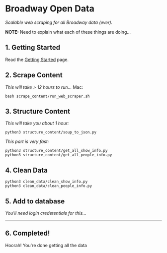 # Broadway Open Data
_Scalable web scraping for all Broadway data (ever)._

**NOTE:** Need to explain what each of these things are doing...

## 1. Getting Started
Read the [Getting Started](https://github.com/Broadway-Open-Data/Broadway-Open-Data/blob/master/gettingStarted.md) page.

## 2. Scrape Content
*This will take > 12 hours to run...*
Mac:
```
bash scrape_content/run_web_scraper.sh
```

## 3. Structure Content
*This will take you about 1 hour:*
```
python3 structure_content/soup_to_json.py
```
*This part is very fast:*
```
python3 structure_content/get_all_show_info.py
python3 structure_content/get_all_people_info.py
```

## 4. Clean Data
```
python3 clean_data/clean_show_info.py
python3 clean_data/clean_people_info.py
```

## 5. Add to database
_You'll need login credetentials for this..._


----

## 6. Completed!
Hoorah! You're done getting all the data
